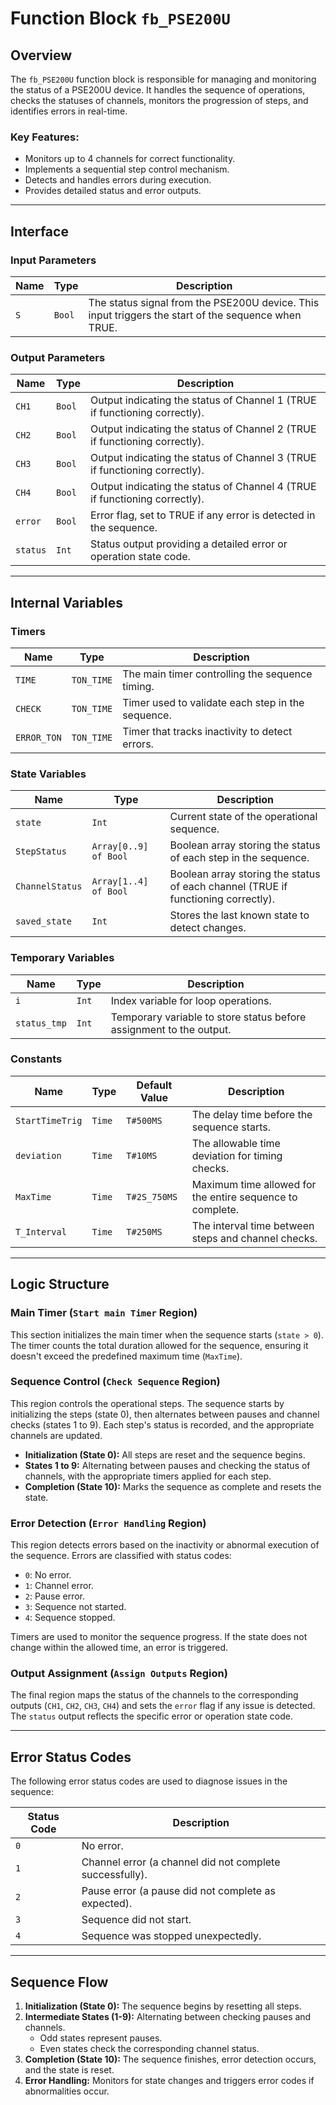 # Function Block `fb_PSE200U`

## Overview

The `fb_PSE200U` function block is responsible for managing and monitoring the status of a PSE200U device. It handles the sequence of operations, checks the statuses of channels, monitors the progression of steps, and identifies errors in real-time.

### Key Features:
- Monitors up to 4 channels for correct functionality.
- Implements a sequential step control mechanism.
- Detects and handles errors during execution.
- Provides detailed status and error outputs.

---

## Interface

### Input Parameters

| Name | Type | Description |
|------|------|-------------|
| `S`  | `Bool` | The status signal from the PSE200U device. This input triggers the start of the sequence when TRUE. |

### Output Parameters

| Name | Type | Description |
|------|------|-------------|
| `CH1` | `Bool` | Output indicating the status of Channel 1 (TRUE if functioning correctly). |
| `CH2` | `Bool` | Output indicating the status of Channel 2 (TRUE if functioning correctly). |
| `CH3` | `Bool` | Output indicating the status of Channel 3 (TRUE if functioning correctly). |
| `CH4` | `Bool` | Output indicating the status of Channel 4 (TRUE if functioning correctly). |
| `error` | `Bool` | Error flag, set to TRUE if any error is detected in the sequence. |
| `status` | `Int` | Status output providing a detailed error or operation state code. |

---

## Internal Variables

### Timers

| Name        | Type      | Description |
|-------------|-----------|-------------|
| `TIME`      | `TON_TIME` | The main timer controlling the sequence timing. |
| `CHECK`     | `TON_TIME` | Timer used to validate each step in the sequence. |
| `ERROR_TON` | `TON_TIME` | Timer that tracks inactivity to detect errors. |

### State Variables

| Name           | Type         | Description |
|----------------|--------------|-------------|
| `state`        | `Int`        | Current state of the operational sequence. |
| `StepStatus`   | `Array[0..9] of Bool` | Boolean array storing the status of each step in the sequence. |
| `ChannelStatus` | `Array[1..4] of Bool` | Boolean array storing the status of each channel (TRUE if functioning correctly). |
| `saved_state`  | `Int`        | Stores the last known state to detect changes. |

### Temporary Variables

| Name          | Type | Description |
|---------------|------|-------------|
| `i`           | `Int` | Index variable for loop operations. |
| `status_tmp`  | `Int` | Temporary variable to store status before assignment to the output. |

### Constants

| Name          | Type  | Default Value | Description |
|---------------|-------|---------------|-------------|
| `StartTimeTrig` | `Time` | `T#500MS` | The delay time before the sequence starts. |
| `deviation`     | `Time` | `T#10MS`  | The allowable time deviation for timing checks. |
| `MaxTime`       | `Time` | `T#2S_750MS` | Maximum time allowed for the entire sequence to complete. |
| `T_Interval`    | `Time` | `T#250MS` | The interval time between steps and channel checks. |

---

## Logic Structure

### Main Timer (`Start main Timer` Region)
This section initializes the main timer when the sequence starts (`state > 0`). The timer counts the total duration allowed for the sequence, ensuring it doesn't exceed the predefined maximum time (`MaxTime`).

### Sequence Control (`Check Sequence` Region)
This region controls the operational steps. The sequence starts by initializing the steps (state 0), then alternates between pauses and channel checks (states 1 to 9). Each step's status is recorded, and the appropriate channels are updated.

- **Initialization (State 0):** All steps are reset and the sequence begins.
- **States 1 to 9:** Alternating between pauses and checking the status of channels, with the appropriate timers applied for each step.
- **Completion (State 10):** Marks the sequence as complete and resets the state.

### Error Detection (`Error Handling` Region)
This region detects errors based on the inactivity or abnormal execution of the sequence. Errors are classified with status codes:

- `0`: No error.
- `1`: Channel error.
- `2`: Pause error.
- `3`: Sequence not started.
- `4`: Sequence stopped.

Timers are used to monitor the sequence progress. If the state does not change within the allowed time, an error is triggered. 

### Output Assignment (`Assign Outputs` Region)
The final region maps the status of the channels to the corresponding outputs (`CH1`, `CH2`, `CH3`, `CH4`) and sets the `error` flag if any issue is detected. The `status` output reflects the specific error or operation state code.

---

## Error Status Codes

The following error status codes are used to diagnose issues in the sequence:

| Status Code | Description |
|-------------|-------------|
| `0`         | No error. |
| `1`         | Channel error (a channel did not complete successfully). |
| `2`         | Pause error (a pause did not complete as expected). |
| `3`         | Sequence did not start. |
| `4`         | Sequence was stopped unexpectedly. |

---

## Sequence Flow

1. **Initialization (State 0):** The sequence begins by resetting all steps.
2. **Intermediate States (1-9):** Alternating between checking pauses and channels.
   - Odd states represent pauses.
   - Even states check the corresponding channel status.
3. **Completion (State 10):** The sequence finishes, error detection occurs, and the state is reset.
4. **Error Handling:** Monitors for state changes and triggers error codes if abnormalities occur.

